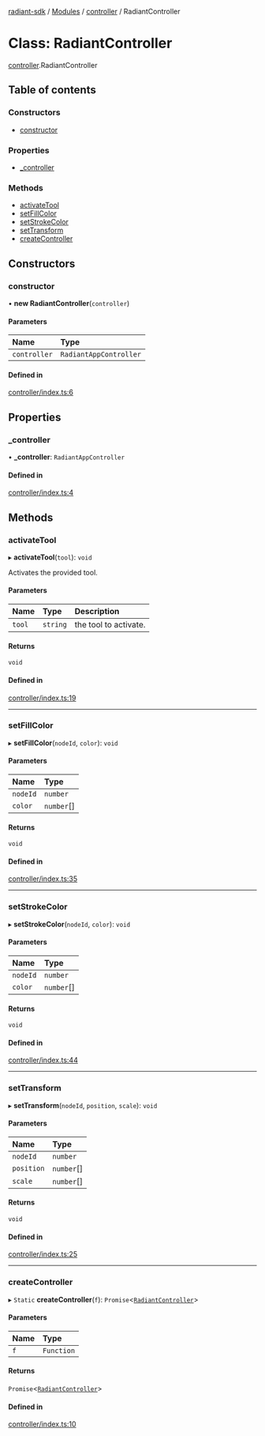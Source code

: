 [radiant-sdk](../README.md) / [Modules](../modules.md) / [controller](../modules/controller.md) / RadiantController

# Class: RadiantController

[controller](../modules/controller.md).RadiantController

## Table of contents

### Constructors

- [constructor](controller.RadiantController.md#constructor)

### Properties

- [\_controller](controller.RadiantController.md#_controller)

### Methods

- [activateTool](controller.RadiantController.md#activatetool)
- [setFillColor](controller.RadiantController.md#setfillcolor)
- [setStrokeColor](controller.RadiantController.md#setstrokecolor)
- [setTransform](controller.RadiantController.md#settransform)
- [createController](controller.RadiantController.md#createcontroller)

## Constructors

### constructor

• **new RadiantController**(`controller`)

#### Parameters

| Name | Type |
| :------ | :------ |
| `controller` | `RadiantAppController` |

#### Defined in

[controller/index.ts:6](https://github.com/radiant-labs/radiant/blob/11e8e99/sdk/web/src/controller/index.ts#L6)

## Properties

### \_controller

• **\_controller**: `RadiantAppController`

#### Defined in

[controller/index.ts:4](https://github.com/radiant-labs/radiant/blob/11e8e99/sdk/web/src/controller/index.ts#L4)

## Methods

### activateTool

▸ **activateTool**(`tool`): `void`

Activates the provided tool.

#### Parameters

| Name | Type | Description |
| :------ | :------ | :------ |
| `tool` | `string` | the tool to activate. |

#### Returns

`void`

#### Defined in

[controller/index.ts:19](https://github.com/radiant-labs/radiant/blob/11e8e99/sdk/web/src/controller/index.ts#L19)

___

### setFillColor

▸ **setFillColor**(`nodeId`, `color`): `void`

#### Parameters

| Name | Type |
| :------ | :------ |
| `nodeId` | `number` |
| `color` | `number`[] |

#### Returns

`void`

#### Defined in

[controller/index.ts:35](https://github.com/radiant-labs/radiant/blob/11e8e99/sdk/web/src/controller/index.ts#L35)

___

### setStrokeColor

▸ **setStrokeColor**(`nodeId`, `color`): `void`

#### Parameters

| Name | Type |
| :------ | :------ |
| `nodeId` | `number` |
| `color` | `number`[] |

#### Returns

`void`

#### Defined in

[controller/index.ts:44](https://github.com/radiant-labs/radiant/blob/11e8e99/sdk/web/src/controller/index.ts#L44)

___

### setTransform

▸ **setTransform**(`nodeId`, `position`, `scale`): `void`

#### Parameters

| Name | Type |
| :------ | :------ |
| `nodeId` | `number` |
| `position` | `number`[] |
| `scale` | `number`[] |

#### Returns

`void`

#### Defined in

[controller/index.ts:25](https://github.com/radiant-labs/radiant/blob/11e8e99/sdk/web/src/controller/index.ts#L25)

___

### createController

▸ `Static` **createController**(`f`): `Promise`<[`RadiantController`](controller.RadiantController.md)\>

#### Parameters

| Name | Type |
| :------ | :------ |
| `f` | `Function` |

#### Returns

`Promise`<[`RadiantController`](controller.RadiantController.md)\>

#### Defined in

[controller/index.ts:10](https://github.com/radiant-labs/radiant/blob/11e8e99/sdk/web/src/controller/index.ts#L10)
